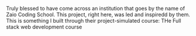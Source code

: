 Truly blessed to have come across an institution that goes by the name of Zaio Coding School. This project, right here, was led and inspiredd by them. 
This is something I built through their project-simulated course: THe Full stack web development course
